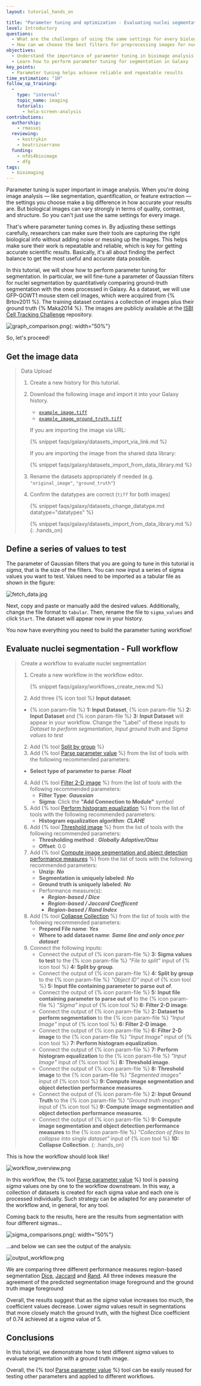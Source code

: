 ```yaml
---
layout: tutorial_hands_on

title: "Parameter tuning and optimization - Evaluating nuclei segmentation with Galaxy"
level: Introductory
questions:
  - What are the challenges of using the same settings for every biological image, and how does parameter tuning address these challenges?
  - How can we choose the best filters for preprocessing images for nuclei segmentation?
objectives:
  - Understand the importance of parameter tuning in bioimage analysis for achieving accurate results
  - Learn how to perform parameter tuning for segmentation in Galaxy
key_points:
  - Parameter tuning helps achieve reliable and repeatable results
time_estimation: "1H"
follow_up_training:
  -
    type: "internal"
    topic_name: imaging
    tutorials:
      - hela-screen-analysis
contributions:
  authorship:
    - rmassei
  reviewing:
    - kostrykin
    - beatrizserrano
  funding:
    - nfdi4bioimage
    - dfg
tags:
  - bioimaging
---
```



Parameter tuning is super important in image analysis. 
When you're doing image analysis — like segmentation, quantification, or feature extraction — the settings you choose make a big difference in how accurate your results are. 
But biological images can vary strongly in terms of quality, contrast, and structure. 
So you can't just use the same settings for every image. 

That's where parameter tuning comes in. 
By adjusting these settings carefully, researchers can make sure their tools are capturing the right biological info without adding noise or messing up the images. 
This helps make sure their work is repeatable and reliable, which is key for getting accurate scientific results. 
Basically, it's all about finding the perfect balance to get the most useful and accurate data possible.

In this tutorial, we will show how to perform parameter tuning for segmentation. In particular, we will fine-tune a parameter of Gaussian filters for nuclei segmentation by
quantitatively comparing ground-truth segmentation with the ones processed in Galaxy. As a dataset,
we will use GFP-GOWT1 mouse stem cell images, which were acquired from {% Brtov2011 %}.
The training dataset contains a collection of images plus their ground truth {% Maka2014 %}. The images are
publicly available at the [ISBI Cell Tracking Challenge](https://celltrackingchallenge.net/2d-datasets/) repository.

![graph_comparison.png](../../images/parameter-tuning/graph_comparison.png){: width="50%"}

So, let's proceed!

## Get the image data

> <hands-on-title>Data Upload</hands-on-title>
>
> 1. Create a new history for this tutorial.
>
> 2. Download the following image and import it into your Galaxy history.
>    - [`example_image.tiff`](workflows/test-data/example_image.tiff)
>    - [`example_image_ground_truth.tiff`](workflows/test-data/example_image_ground_truth.tiff)
>    
>    If you are importing the image via URL:
>
>    {% snippet faqs/galaxy/datasets_import_via_link.md %}
>
>    If you are importing the image from the shared data library:
>
>    {% snippet faqs/galaxy/datasets_import_from_data_library.md %}
>
> 3. Rename the datasets appropriately if needed (e.g. `"original_image"`, `"ground_truth"`)
>
> 4. Confirm the datatypes are correct (`tiff` for both images)
>
>    {% snippet faqs/galaxy/datasets_change_datatype.md datatype="datatypes" %}
> 
>    {% snippet faqs/galaxy/datasets_import_from_data_library.md %}
{: .hands_on}


## Define a series of values to test

The parameter of Gaussian filters that you are going to tune in this tutorial is *sigma*, that is the size of the filters. You can now input a series of sigma values you want to test. Values need to be imported as a tabular file as
shown in the figure:

![fetch_data.jpg](../../images/parameter-tuning/fetch_data.jpg)

Next, copy and paste or manually add the desired values. Additionally, change the file format to `tabular`. Then, rename the file to `sigma_values` and click `Start`.
The dataset will appear now in your history.


You now have everything you need to build the parameter tuning workflow!

## Evaluate nuclei segmentation - Full workflow

> <hands-on-title>Create a workflow to evaluate nuclei segmentation</hands-on-title>
>
> 1. Create a new workflow in the workflow editor.
>
>    {% snippet faqs/galaxy/workflows_create_new.md %}
>
> 
> 2. Add three {% icon tool %} **Input dataset**:
> - {% icon param-file %} **1: Input Dataset**, {% icon param-file %} **2: Input Dataset** and {% icon param-file %} **3: Input Dataset** will appear in your workflow. 
> Change the "Label" of these inputs to *Dataset to perform segmentation*, *Input ground truth* and *Sigma values to test*
> 2. Add {% tool [Split by group](toolshed.g2.bx.psu.edu/repos/bgruening/split_file_on_column/tp_split_on_column/0.6) %} 
> 3. Add {% tool [Parse parameter value](param_value_from_file) %} from the list of tools with the following recommended parameters:
>   - **Select type of parameter to parse**: ***Float***
> 4. Add {% tool [Filter 2-D image](toolshed.g2.bx.psu.edu/repos/imgteam/2d_simple_filter/ip_filter_standard/1.12.0+galaxy1) %} from the list of tools with the following recommended parameters: 
>    - **Filter Type**: ***Gaussian*** 
>    - **Sigma**: Click the **"Add Connection to Module"** symbol
> 5. Add {% tool [Perform histogram equalization](toolshed.g2.bx.psu.edu/repos/imgteam/2d_histogram_equalization/ip_histogram_equalization/0.18.1+galaxy0) %} from the list of tools with the following recommended parameters:
>    - **Histogram equalization algorithm**: ***CLAHE***
> 6. Add {% tool [Threshold image](toolshed.g2.bx.psu.edu/repos/imgteam/2d_auto_threshold/ip_threshold/0.18.1+galaxy3) %} from the list of tools with the following recommended parameters:
>    - **Thresholding method** : ***Globally Adaptive/Otsu***
>    - **Offset**: 0.0
> 7. Add {% tool [Compute image segmentation and object detection performance measures](toolshed.g2.bx.psu.edu/repos/imgteam/segmetrics/ip_segmetrics/1.4.0-2) %} from the list of tools with the following recommended parameters:
>    - **Unzip**: ***No***
>    - **Segmentation is uniquely labeled**: ***No***
>    - **Ground truth is uniquely labeled**: ***No***
>    - Performance measure(s):
>      - ***Region-based / Dice***
>      - ***Region-based / Jaccard Coefficent***
>      - ***Region-based / Rand Index***
> 8. Add {% tool [Collapse Collection](toolshed.g2.bx.psu.edu/repos/nml/collapse_collections/collapse_dataset/5.1.0) %} from the list of tools with the following recommended parameters:
>    - **Prepend File name**: ***Yes***
>    - **Where to add dataset name**: ***Same line and only once per dataset***
> 9. Connect the following inputs:
>     - Connect the output of {% icon param-file %} **3: Sigma values to test** to the {% icon param-file %} *"File to split"*
>     input of {% icon tool %} **4: Split by group**.
>     - Connect the output of {% icon param-file %} **4: Split by group** to the {% icon param-file %} *"Object ID"*
>     input of {% icon tool %} **5: Input file containing parameter to parse out of**. 
>     - Connect the output of {% icon param-file %} **5: Input file containing parameter to parse out of** to the {% icon param-file %} *"Sigma"*
>     input of {% icon tool %} **6: Filter 2-D image**. 
>     - Connect the output of {% icon param-file %} **2: Dataset to perform segmentation** to the {% icon param-file %} *"Input Image"*
>     input of {% icon tool %} **6: Filter 2-D image**. 
>     - Connect the output of {% icon param-file %} **6: Filter 2-D image** to the {% icon param-file %} *"Input Image"*
>     input of {% icon tool %} **7: Perform histogram equalization**. 
>     - Connect the output of {% icon param-file %} **7: Perform histogram equalization** to the {% icon param-file %} *"Input Image"*
>     input of {% icon tool %} **8: Threshold image**. 
>     - Connect the output of {% icon param-file %} **8: Threshold image** to the {% icon param-file %} *"Segmented images"*
>     input of {% icon tool %} **9: Compute image segmentation and object detection performance measures**. 
>     - Connect the output of {% icon param-file %} **2: Input Ground Truth** to the {% icon param-file %} *"Ground truth images"*
>     input of {% icon tool %} **9: Compute image segmentation and object detection performance measures**. 
>     - Connect the output of {% icon param-file %} **9: Compute image segmentation and object detection performance measures** to the {% icon param-file %} *"Collection of files to collapse into single dataset"*
>     input of {% icon tool %} **10: Collapse Collection**.
{: .hands_on}


This is how the workflow should look like!

![workflow_overview.png](../../images/parameter-tuning/workflow_overview.png)

In this workflow, the {% tool [Parse parameter value](param_value_from_file) %} tool is passing *sigma* values one by one to the workflow downstream. In this way, a collection
of datasets is created for each sigma value and each one is processed individually.
Such strategy can be adapted for any parameter of the workflow and, in general, for any tool.

Coming back to the results, here are the results from segmentation with four different sigmas...

![sigma_comparisons.png](../../images/parameter-tuning/sigma_comparisons.png){: width="50%"}


...and below we can see the output of the analysis:

![output_workflow.png](../../images/parameter-tuning/output_workflow.png)

We are comparing three different performance measures region-based segmentation [Dice](https://en.wikipedia.org/wiki/Dice-S%C3%B8rensen_coefficient), 
[Jaccard](https://en.wikipedia.org/wiki/Jaccard_index) and [Rand](https://en.wikipedia.org/wiki/Rand_index).
All three indexes measure the agreement of the predicted segmentation image foreground and
the ground truth image foreground


Overall, the results suggest that as the *sigma* value increases too much,
the coefficient values decrease. Lower *sigma* values result in segmentations 
that more closely match the ground truth, with the highest Dice coefficient of 
0.74 achieved at a *sigma* value of 5.

## Conclusions

In this tutorial, we demonstrate how to test different *sigma* values to 
evaluate segmentation with a ground truth image. 

Overall, the {% tool [Parse parameter value](param_value_from_file) %} tool 
can be easily reused for testing other parameters and applied to different workflows.